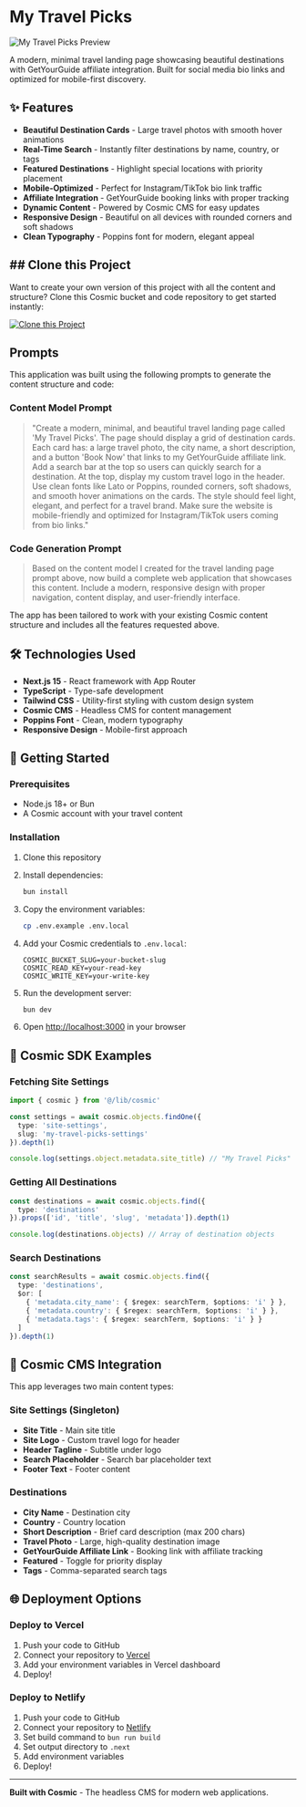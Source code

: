 # My Travel Picks

![My Travel Picks Preview](https://imgix.cosmicjs.com/0443abc0-90a6-11f0-bcbd-9176d0adbb08-photo-1488646953014-85cb44e25828-1757770314388.jpg?w=1200&h=300&fit=crop&auto=format,compress)

A modern, minimal travel landing page showcasing beautiful destinations with GetYourGuide affiliate integration. Built for social media bio links and optimized for mobile-first discovery.

## ✨ Features

- **Beautiful Destination Cards** - Large travel photos with smooth hover animations
- **Real-Time Search** - Instantly filter destinations by name, country, or tags  
- **Featured Destinations** - Highlight special locations with priority placement
- **Mobile-Optimized** - Perfect for Instagram/TikTok bio link traffic
- **Affiliate Integration** - GetYourGuide booking links with proper tracking
- **Dynamic Content** - Powered by Cosmic CMS for easy updates
- **Responsive Design** - Beautiful on all devices with rounded corners and soft shadows
- **Clean Typography** - Poppins font for modern, elegant appeal

## ## Clone this Project

Want to create your own version of this project with all the content and structure? Clone this Cosmic bucket and code repository to get started instantly:

[![Clone this Project](https://img.shields.io/badge/Clone%20this%20Project-29abe2?style=for-the-badge&logo=cosmic&logoColor=white)](https://app.cosmicjs.com/projects/new?clone_bucket=68c571ce0a2eeaef39f42bc3&clone_repository=68c5732a0a2eeaef39f42bd6)

## Prompts

This application was built using the following prompts to generate the content structure and code:

### Content Model Prompt

> "Create a modern, minimal, and beautiful travel landing page called 'My Travel Picks'.
> The page should display a grid of destination cards. Each card has: a large travel photo, the city name, a short description, and a button 'Book Now' that links to my GetYourGuide affiliate link.
> Add a search bar at the top so users can quickly search for a destination.
> At the top, display my custom travel logo in the header.
> Use clean fonts like Lato or Poppins, rounded corners, soft shadows, and smooth hover animations on the cards.
> The style should feel light, elegant, and perfect for a travel brand.
> Make sure the website is mobile-friendly and optimized for Instagram/TikTok users coming from bio links."

### Code Generation Prompt

> Based on the content model I created for the travel landing page prompt above, now build a complete web application that showcases this content. Include a modern, responsive design with proper navigation, content display, and user-friendly interface.

The app has been tailored to work with your existing Cosmic content structure and includes all the features requested above.

## 🛠️ Technologies Used

- **Next.js 15** - React framework with App Router
- **TypeScript** - Type-safe development
- **Tailwind CSS** - Utility-first styling with custom design system
- **Cosmic CMS** - Headless CMS for content management
- **Poppins Font** - Clean, modern typography
- **Responsive Design** - Mobile-first approach

## 🚀 Getting Started

### Prerequisites

- Node.js 18+ or Bun
- A Cosmic account with your travel content

### Installation

1. Clone this repository
2. Install dependencies:
   ```bash
   bun install
   ```

3. Copy the environment variables:
   ```bash
   cp .env.example .env.local
   ```

4. Add your Cosmic credentials to `.env.local`:
   ```env
   COSMIC_BUCKET_SLUG=your-bucket-slug
   COSMIC_READ_KEY=your-read-key
   COSMIC_WRITE_KEY=your-write-key
   ```

5. Run the development server:
   ```bash
   bun dev
   ```

6. Open [http://localhost:3000](http://localhost:3000) in your browser

## 📖 Cosmic SDK Examples

### Fetching Site Settings
```typescript
import { cosmic } from '@/lib/cosmic'

const settings = await cosmic.objects.findOne({
  type: 'site-settings',
  slug: 'my-travel-picks-settings'
}).depth(1)

console.log(settings.object.metadata.site_title) // "My Travel Picks"
```

### Getting All Destinations
```typescript
const destinations = await cosmic.objects.find({
  type: 'destinations'
}).props(['id', 'title', 'slug', 'metadata']).depth(1)

console.log(destinations.objects) // Array of destination objects
```

### Search Destinations
```typescript
const searchResults = await cosmic.objects.find({
  type: 'destinations',
  $or: [
    { 'metadata.city_name': { $regex: searchTerm, $options: 'i' } },
    { 'metadata.country': { $regex: searchTerm, $options: 'i' } },
    { 'metadata.tags': { $regex: searchTerm, $options: 'i' } }
  ]
}).depth(1)
```

## 🎨 Cosmic CMS Integration

This app leverages two main content types:

### Site Settings (Singleton)
- **Site Title** - Main site title
- **Site Logo** - Custom travel logo for header
- **Header Tagline** - Subtitle under logo
- **Search Placeholder** - Search bar placeholder text
- **Footer Text** - Footer content

### Destinations
- **City Name** - Destination city
- **Country** - Country location
- **Short Description** - Brief card description (max 200 chars)
- **Travel Photo** - Large, high-quality destination image
- **GetYourGuide Affiliate Link** - Booking link with affiliate tracking
- **Featured** - Toggle for priority display
- **Tags** - Comma-separated search tags

## 🌐 Deployment Options

### Deploy to Vercel

1. Push your code to GitHub
2. Connect your repository to [Vercel](https://vercel.com)
3. Add your environment variables in Vercel dashboard
4. Deploy!

### Deploy to Netlify

1. Push your code to GitHub
2. Connect your repository to [Netlify](https://netlify.com)
3. Set build command to `bun run build`
4. Set output directory to `.next`
5. Add environment variables
6. Deploy!

---

**Built with Cosmic** - The headless CMS for modern web applications.
<!-- README_END -->